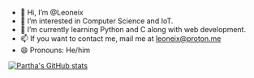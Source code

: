 - 👋 Hi, I’m @Leoneix
- 👀 I’m interested in Computer Science and IoT.
- 🌱 I’m currently learning Python and C along with web development.
- 📫 If you want to contact me, mail me at leoneix@proton.me
- 😄 Pronouns: He/him


[![Partha's GitHub stats](https://github-readme-stats.vercel.app/api?username=Leoneix)](https://github.com/Leoneix/github-readme-stats)

<!---
Leoneix/Leoneix is a ✨ special ✨ repository because its `README.md` (this file) appears on your GitHub profile.
You can click the Preview link to take a look at your changes.
--->
